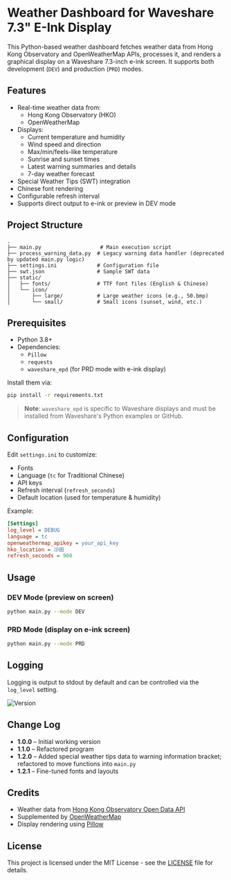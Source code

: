 # Weather Dashboard for Waveshare 7.3" E-Ink Display

This Python-based weather dashboard fetches weather data from Hong Kong Observatory and OpenWeatherMap APIs, processes it, and renders a graphical display on a Waveshare 7.3-inch e-ink screen. It supports both development (`DEV`) and production (`PRD`) modes.

## Features

- Real-time weather data from:
  - Hong Kong Observatory (HKO)
  - OpenWeatherMap
- Displays:
  - Current temperature and humidity
  - Wind speed and direction
  - Max/min/feels-like temperature
  - Sunrise and sunset times
  - Latest warning summaries and details
  - 7-day weather forecast
- Special Weather Tips (SWT) integration
- Chinese font rendering
- Configurable refresh interval
- Supports direct output to e-ink or preview in DEV mode

## Project Structure

```
.
├── main.py                   # Main execution script
├── process_warning_data.py  # Legacy warning data handler (deprecated by updated main.py logic)
├── settings.ini             # Configuration file
├── swt.json                 # Sample SWT data
├── static/
│   ├── fonts/               # TTF font files (English & Chinese)
│   └── icon/
│       ├── large/           # Large weather icons (e.g., 50.bmp)
│       └── small/           # Small icons (sunset, wind, etc.)
```

## Prerequisites

- Python 3.8+
- Dependencies:
  - `Pillow`
  - `requests`
  - `waveshare_epd` (for PRD mode with e-ink display)

Install them via:

```bash
pip install -r requirements.txt
```

> **Note**: `waveshare_epd` is specific to Waveshare displays and must be installed from Waveshare's Python examples or GitHub.

## Configuration

Edit `settings.ini` to customize:

- Fonts
- Language (`tc` for Traditional Chinese)
- API keys
- Refresh interval (`refresh_seconds`)
- Default location (used for temperature & humidity)

Example:
```ini
[Settings]
log_level = DEBUG
language = tc
openweathermap_apikey = your_api_key
hko_location = 沙田
refresh_seconds = 900
```

## Usage

### DEV Mode (preview on screen)

```bash
python main.py --mode DEV
```

### PRD Mode (display on e-ink screen)

```bash
python main.py --mode PRD
```

## Logging

Logging is output to stdout by default and can be controlled via the `log_level` setting.

![Version](https://img.shields.io/badge/version-1.2.1-green.svg)

## Change Log

- **1.0.0** – Initial working version  
- **1.1.0** – Refactored program  
- **1.2.0** – Added special weather tips data to warning information bracket; refactored to move functions into `main.py`  
- **1.2.1** – Fine-tuned fonts and layouts  

## Credits

- Weather data from [Hong Kong Observatory Open Data API](https://data.weather.gov.hk/weatherAPI/doc/)
- Supplemented by [OpenWeatherMap](https://openweathermap.org/)
- Display rendering using [Pillow](https://python-pillow.org)

## License

This project is licensed under the MIT License - see the [LICENSE](LICENSE) file for details.
